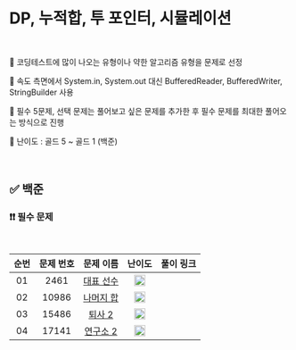 # DP, 누적합, 투 포인터, 시뮬레이션

<br/>

📌 코딩테스트에 많이 나오는 유형이나 약한 알고리즘 유형을 문제로 선정

📌 속도 측면에서 System.in, System.out 대신 BufferedReader, BufferedWriter, StringBuilder 사용

📌 필수 5문제, 선택 문제는 풀어보고 싶은 문제를 추가한 후 필수 문제를 최대한 풀어오는 방식으로 진행

📌 난이도 : 골드 5 ~ 골드 1 (백준)

<br/>

## ✅ 백준

### ❗❗ 필수 문제

<br/>

순번 | 문제 번호 | 문제 이름 | 난이도 | 풀이 링크
:---: | :---: | :---: | :---: | :---: 
01 | 2461 | [대표 선수](https://www.acmicpc.net/problem/2461) | <img src="https://static.solved.ac/tier_small/15.svg" width=20px> | []()
02 | 10986 | [나머지 합](https://www.acmicpc.net/problem/10986) | <img src="https://static.solved.ac/tier_small/13.svg" width=20px> | []()
03 | 15486 | [퇴사 2](https://www.acmicpc.net/problem/15486) | <img src="https://static.solved.ac/tier_small/11.svg" width=20px> | []()
04 | 17141 | [연구소 2](https://www.acmicpc.net/problem/17141) | <img src="https://static.solved.ac/tier_small/12.svg" width=20px> | []()